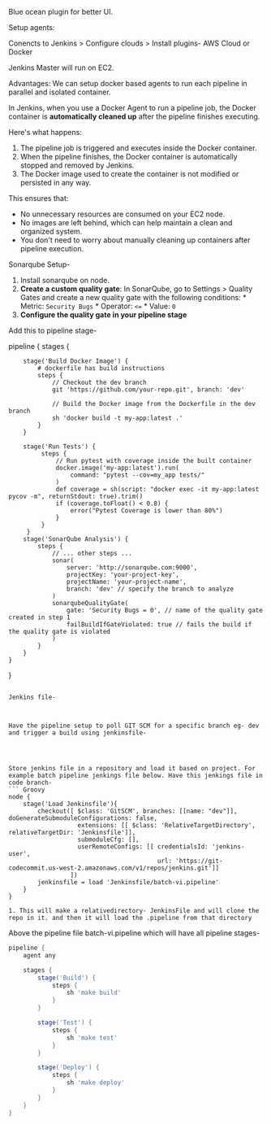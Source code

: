 Blue ocean plugin for better UI.


Setup agents:

Conencts to 
Jenkins > Configure clouds > Install plugins- AWS Cloud or Docker


Jenkins Master will run on EC2. 

Advantages:
We can setup docker based agents to run each pipeline in parallel and isolated container. 


In Jenkins, when you use a Docker Agent to run a pipeline job, the Docker container is **automatically cleaned
up** after the pipeline finishes executing.

Here's what happens:

1. The pipeline job is triggered and executes inside the Docker container.
2. When the pipeline finishes, the Docker container is automatically stopped and removed by Jenkins.
3. The Docker image used to create the container is not modified or persisted in any way.

This ensures that:

* No unnecessary resources are consumed on your EC2 node.
* No images are left behind, which can help maintain a clean and organized system.
* You don't need to worry about manually cleaning up containers after pipeline execution.


Sonarqube Setup-

1. Install sonarqube on node. 
2. **Create a custom quality gate**: In SonarQube, go to Settings > Quality Gates and create a new quality gate
with the following conditions:
        * Metric: `Security Bugs`
        * Operator: `<=`
        * Value: `0`
3. **Configure the quality gate in your pipeline stage**

Add this to pipeline stage-

pipeline {
    stages {

        stage('Build Docker Image') {
            # dockerfile has build instructions
            steps {
                // Checkout the dev branch
                git 'https://github.com/your-repo.git', branch: 'dev'

                // Build the Docker image from the Dockerfile in the dev branch
                sh 'docker build -t my-app:latest .'
            }
        }

        stage('Run Tests') {
             steps {
                 // Run pytest with coverage inside the built container
                 docker.image('my-app:latest').run(
                     command: "pytest --cov=my_app tests/"
                 )
                 def coverage = sh(script: "docker exec -it my-app:latest pycov -m", returnStdout: true).trim()
                 if (coverage.toFloat() < 0.8) {
                     error("Pytest Coverage is lower than 80%")
                 }
             }
         }
        stage('SonarQube Analysis') {
            steps {
                // ... other steps ...
                sonar(
                    server: 'http://sonarqube.com:9000',
                    projectKey: 'your-project-key',
                    projectName: 'your-project-name',
                    branch: 'dev' // specify the branch to analyze
                )
                sonarqubeQualityGate(
                    gate: 'Security Bugs = 0', // name of the quality gate created in step 1
                    failBuildIfGateViolated: true // fails the build if the quality gate is violated
                )
            }
        }
    }
}
```

Jenkins file- 



Have the pipeline setup to poll GIT SCM for a specific branch eg- dev and trigger a build using jenkinsfile-




Store jenkins file in a repository and load it based on project. For example batch pipeline jenkings file below. Have this jenkings file in code branch-
``` Groovy
node {
    stage('Load Jenkinsfile'){
        checkout([ $class: 'GitSCM', branches: [[name: "dev"]], doGenerateSubmoduleConfigurations: false, 
                   extensions: [[ $class: 'RelativeTargetDirectory', relativeTargetDir: 'Jenkinsfile']],
                   submoduleCfg: [],
                   userRemoteConfigs: [[ credentialsId: 'jenkins-user',
                                         url: 'https://git-codecommit.us-west-2.amazonaws.com/v1/repos/jenkins.git']]
                 ])
        jenkinsfile = load 'Jenkinsfile/batch-vi.pipeline'
    }
}

1. This will make a relativedirectory- JenkinsFile and will clone the repo in it. and then it will load the .pipeline from that directory

```
Above the pipeline file batch-vi.pipeline which will have all pipeline stages-
```groovy
pipeline {
    agent any

    stages {
        stage('Build') {
            steps {
                sh 'make build'
            }
        }

        stage('Test') {
            steps {
                sh 'make test'
            }
        }

        stage('Deploy') {
            steps {
                sh 'make deploy'
            }
        }
    }
}
```